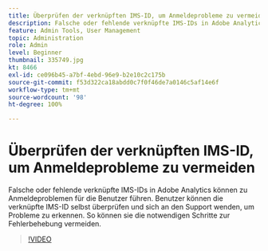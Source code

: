 ```yaml
---
title: Überprüfen der verknüpften IMS-ID, um Anmeldeprobleme zu vermeiden
description: Falsche oder fehlende verknüpfte IMS-IDs in Adobe Analytics können zu Anmeldeproblemen für die Benutzer führen. Benutzer können die verknüpfte IMS-ID selbst überprüfen und sich an den Support wenden, um Probleme zu erkennen. So können sie die notwendigen Schritte zur Fehlerbehebung vermeiden.
feature: Admin Tools, User Management
topic: Administration
role: Admin
level: Beginner
thumbnail: 335749.jpg
kt: 8466
exl-id: ce096b45-a7bf-4ebd-96e9-b2e10c2c175b
source-git-commit: f53d322ca18abdd0c7f0f46de7a0146c5af14e6f
workflow-type: tm+mt
source-wordcount: '98'
ht-degree: 100%

---
```


# Überprüfen der verknüpften IMS-ID, um Anmeldeprobleme zu vermeiden

Falsche oder fehlende verknüpfte IMS-IDs in Adobe Analytics können zu Anmeldeproblemen für die Benutzer führen. Benutzer können die verknüpfte IMS-ID selbst überprüfen und sich an den Support wenden, um Probleme zu erkennen. So können sie die notwendigen Schritte zur Fehlerbehebung vermeiden.


>[!VIDEO](https://video.tv.adobe.com/v/335749/?quality=12&learn=on)
